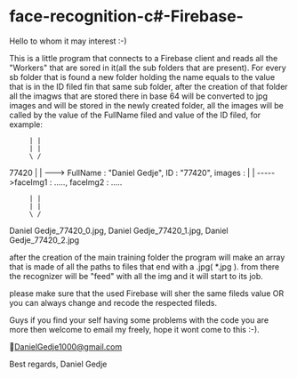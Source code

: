 # face-recognition-c#-Firebase-
Hello to whom it may interest :-)

This is a little program that connects to a Firebase client and reads all the "Workers" that are sored in it(all the sub folders that are present).
For every sb folder that is found a new folder holding the name equals to the value that is in the ID filed fin that same sub folder, after the creation of that folder all the imagws that are stored there in base 64 will be converted to jpg images and will be stored in the newly created folder, all the images will be called by the value of the FullName filed and value of the ID filed, for example:

         | |
         | |
         \ /
         
77420
\|
\|
---> FullName : "Daniel Gedje", 
      ID : "77420",
      images : 
         |
         |
         ----->faceImg1 : ....., 
               faceImg2 : .....

         | |
         | |
         \ /
         
Daniel Gedje_77420_0.jpg, 
Daniel Gedje_77420_1.jpg, 
Daniel Gedje_77420_2.jpg

after the creation of the main training folder the program will make an array that is made of all the paths to files that end with a .jpg( *.jpg ).
from there the recognizer will be "feed" with all the img and it will start to its job.

please make sure that the used Firebase will sher the same fileds value OR you can always change and recode the respected fileds.

Guys if you find your self having some problems with the code you are more then welcome to email my freely, hope it wont come to this :-).

📧DanielGedje1000@gmail.com

Best regards,
Daniel Gedje

